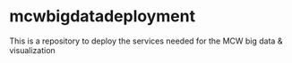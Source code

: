 # mcwbigdatadeployment
This is a repository to deploy the services needed for the MCW big data &amp; visualization 
